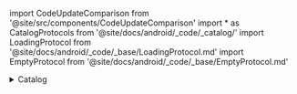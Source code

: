 import CodeUpdateComparison from '@site/src/components/CodeUpdateComparison'
import * as CatalogProtocols from '@site/docs/android/_code/_catalog/'
import LoadingProtocol from '@site/docs/android/_code/_base/LoadingProtocol.md'
import EmptyProtocol from '@site/docs/android/_code/_base/EmptyProtocol.md'

<details>
  <summary>Catalog</summary>
  <div>
    <details>
        <summary>Recipe Card</summary>
        <CodeUpdateComparison 
oldCode={ "var recipeCardTemplate: (@Composable() (recipe: Recipe, vmRecipe: RecipeViewModel, look: () -> Unit, buy: () -> Unit) -> Unit)?"}
            newCode={<CatalogProtocols.CatalogRecipeCardProtocol/>}/>
    </details>
    <details>
        <summary>Recipe Card Loading</summary>
        <CodeUpdateComparison 
oldCode={`var recipeLoaderTemplate: (@Composable() () -> Unit)?`}
            newCode={<CatalogProtocols.RecipeCardLoading/>}/>
    </details>
<details>
        <summary>Catalog Loading</summary>
        <CodeUpdateComparison 
oldCode={`var CatalogResultPageLoadingTemplate: (@Composable() () -> Unit)?`}
            newCode={<LoadingProtocol/>}/>
    </details>
<details>
        <summary>Catalog Categories Empty</summary>
        <CodeUpdateComparison 
oldCode={`var CatalogCategoriesEmptyTemplate: (@Composable() (action: () -> Unit,) -> Unit)?`}
            newCode="Removed"/>
    </details>
<details>
        <summary>Catalog Search</summary>
        <CodeUpdateComparison 
oldCode={`var CatalogSearchTemplate: (@Composable() (currentSearchValue: String, updateResearch: (newSearchValue: String) -> Unit,
        closeDialog: () -> Unit, goToResultPage: () -> Unit) -> Unit)?`}
            newCode={<CatalogProtocols.CatalogSearchProtocol/>}/>
    </details>
<details>
        <summary>Catalog Category</summary>
        <CodeUpdateComparison 
oldCode={`var CatalogCategoryTemplate: (@Composable() (context: Context, category: Package, recipesID: List<String>,
        goToCategoryPage: (category: Package) -> Unit) -> Unit)?`}
           newCode={<CatalogProtocols.CatalogCategoriesPageCategory/>}/>
    </details>
<details>
        <summary>Catalog Header</summary>
        <CodeUpdateComparison 
oldCode={`var CatalogHeader: (@Composable() (openFilter: () -> Unit, openSearch: () -> Unit, openPreferences: () -> Unit, goToFavorite: () -> Unit,
        goBackTOCatalog: () -> Unit, getActiveFilterCount: () -> Int, isMainPage: Boolean, isFavorite: Boolean) -> Unit)?`}
            newCode="Removed"/>
    </details>
<details>
        <summary>Catalog Toolbar</summary>
        <CodeUpdateComparison 
oldCode="Added in 4.0"
            newCode={<CatalogProtocols.CatalogToolbarProtocol/>}/>
    </details>
<details>
        <summary>My Meal Button</summary>
        <CodeUpdateComparison 
oldCode={`var myMealButtonSuccessViewTemplate: (@Composable() (
        recipeCount: Int, onclick: () -> Unit) -> Unit)?`}
            newCode={<CatalogProtocols.MealsInBasketButtonSuccessProtocol/>}/>
    </details>
<details>
        <summary>Recipes List Title</summary>
        <CodeUpdateComparison 
oldCode={`var CatalogPageTitleTemplate: (@Composable() (parameters: CatalogPageTitleTemplateParameters,) -> Unit)?`}
            newCode="Removed"/>
    </details>
<details>
        <summary>Recipes Category List Title</summary>
        <CodeUpdateComparison 
oldCode={`var CatalogCategoryTitleTemplate: (@Composable() (parameters: CatalogPageTitleTemplateParameters,) -> Unit)?`}
            newCode="Removed"/>
    </details>
<details>
        <summary>Recipes Search Title</summary>
        <CodeUpdateComparison 
oldCode={`var CatalogSearchTitleTemplate: (@Composable() (parameters: CatalogPageTitleTemplateParameters,) -> Unit)?`}
            newCode="Removed"/>
    </details>
<details>
        <summary>Catalog Favorites Empty</summary>
        <CodeUpdateComparison 
oldCode={`var CatalogFavoritEmptyTemplate: (@Composable() (returnToCatalog: () -> Unit) -> Unit)?`}
            newCode="Removed"/>
    </details>
<details>
        <summary>Catalog Search Results Empty</summary>
        <CodeUpdateComparison 
oldCode={`var CatalogSearchResultEmptyTemplate: (@Composable() (returnToCatalog: () -> Unit, pageTitle: String) -> Unit)?`}
            newCode="Removed"/>
    </details>
  </div>
</details>